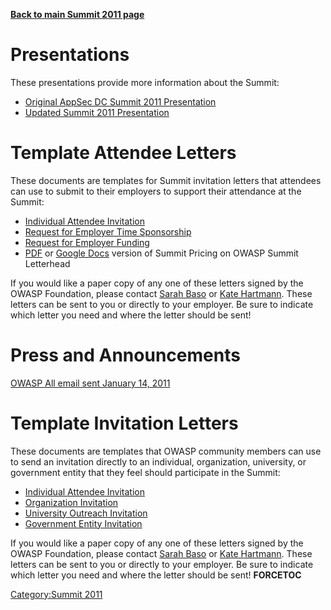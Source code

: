 <noinclude>[**Back to main Summit 2011 page**](Summit_2011 "wikilink")
</noinclude>

# Presentations

These presentations provide more information about the Summit:

  - [Original AppSec DC Summit 2011
    Presentation](Media:OWASP_summit2011_DC_update.pdf "wikilink")
  - [Updated Summit 2011
    Presentation](https://docs.google.com/present/edit?id=0AWvv_7Gz8Z7TZGdmOGZybWhfMGRjNTR3Mmc4&hl=en&authkey=CN-h-kI)

# Template Attendee Letters

These documents are templates for Summit invitation letters that
attendees can use to submit to their employers to support their
attendance at the Summit:

  - [Individual Attendee
    Invitation](https://docs.google.com/document/d/1sDeYKk6HuJiQ-CvihS4r1QVs21W3LhtLYfPyyLBwtQc/edit?hl=en&authkey=CPXmjJkK)
  - [Request for Employer Time
    Sponsorship](https://docs.google.com/document/d/1eozoXB7_17Y_G7wDpJ5PjiPT7Z8Byc0yBS956L6otqo/edit?hl=en&authkey=COmE6JkL)
  - [Request for Employer
    Funding](https://docs.google.com/document/d/10mE4EcsfwNOl3X43fKaTMERU79X2z5jUxLvAKkrlgqQ/edit?hl=en&authkey=CN2x0qoN)
  - [PDF](Media:2011GlobalSummitPricing.pdf "wikilink") or [Google
    Docs](https://docs.google.com/document/d/1fVQX7o8y-mduiwyCNmB4c5cniedlvSYdAJv5uQ_EvqA/edit?hl=en&authkey=CLi52Ng)
    version of Summit Pricing on OWASP Summit Letterhead

If you would like a paper copy of any one of these letters signed by the
OWASP Foundation, please contact [Sarah
Baso](mailto:sarah.baso@owasp.org) or [Kate
Hartmann](mailto:kate.hartmann@owasp.org). These letters can be sent to
you or directly to your employer. Be sure to indicate which letter you
need and where the letter should be sent\!

# Press and Announcements

[OWASP All email sent January 14,
2011](OWASP_All_email_sent_January_14,_2011 "wikilink")

# Template Invitation Letters

These documents are templates that OWASP community members can use to
send an invitation directly to an individual, organization, university,
or government entity that they feel should participate in the Summit:

  - [Individual Attendee
    Invitation](https://docs.google.com/document/d/1sDeYKk6HuJiQ-CvihS4r1QVs21W3LhtLYfPyyLBwtQc/edit?hl=en&authkey=CPXmjJkK)
  - [Organization
    Invitation](https://docs.google.com/document/d/1u0ydRKuDOlzoxM4pI9Gyka_Goh_RDz5rLlMcLohUtdU/edit?hl=en&authkey=CMOizEs)
  - [University Outreach
    Invitation](https://docs.google.com/document/d/1Hi2Rc6wsaDMVEEssKuWqpBZe0IxtR51dLEbNIYsQaR0/edit?hl=en&authkey=CJbSpfEI)
  - [Government Entity
    Invitation](https://docs.google.com/document/d/13H-iGoHeUrAC0Pdm9mkA40no1M71YwgMdNA1829rLs0/edit?hl=en&authkey=CMaG0pIK)

If you would like a paper copy of any one of these letters signed by the
OWASP Foundation, please contact [Sarah
Baso](mailto:sarah.baso@owasp.org) or [Kate
Hartmann](mailto:kate.hartmann@owasp.org). These letters can be sent to
you or directly to your employer. Be sure to indicate which letter you
need and where the letter should be sent\!
<noinclude></noinclude><noinclude>__FORCETOC__</noinclude>

[Category:Summit 2011](Category:Summit_2011 "wikilink")